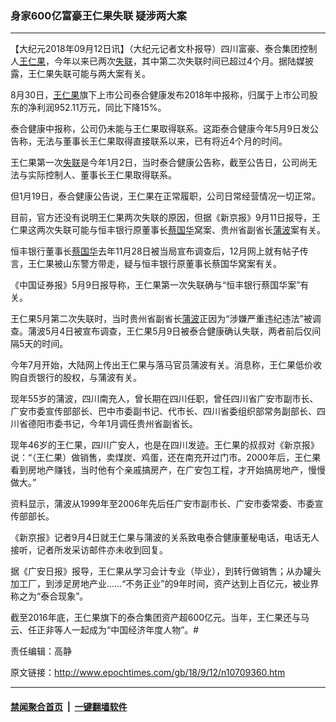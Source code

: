 ### 身家600亿富豪王仁果失联 疑涉两大案
------------------------

<p>【大纪元2018年09月12日讯】（大纪元记者文朴报导）四川富豪、泰合集团控制人<a href="http://www.epochtimes.com/gb/tag/%E7%8E%8B%E4%BB%81%E6%9E%9C.html">王仁果</a>，今年以来已两次<a href="http://www.epochtimes.com/gb/tag/%E5%A4%B1%E8%81%94.html">失联</a>，其中第二次失联时间已超过4个月。据陆媒披露，王仁果失联可能与两大案有关。</p>
<p>8月30日，<a href="http://www.epochtimes.com/gb/tag/%E7%8E%8B%E4%BB%81%E6%9E%9C.html">王仁果</a>旗下上市公司泰合健康发布2018年中报称，归属于上市公司股东的净利润952.11万元，同比下降15%。</p>
<p>泰合健康中报称，公司仍未能与王仁果取得联系。这距泰合健康今年5月9日发公告称，无法与董事长王仁果取得直接联系以来，已有将近4个月的时间。</p>
<p>王仁果第一次<a href="http://www.epochtimes.com/gb/tag/%E5%A4%B1%E8%81%94.html">失联</a>是今年1月2日，当时泰合健康公告称，截至公告日，公司尚无法与实际控制人、董事长王仁果取得联系。</p>
<p>但1月19日，泰合健康公告说，王仁果在正常履职，公司日常经营情况一切正常。</p>
<p>目前，官方还没有说明王仁果两次失联的原因，但据《新京报》9月11日报导，王仁果这两次失联可能与恒丰银行原董事长<a href="http://www.epochtimes.com/gb/tag/%E8%94%A1%E5%9B%BD%E5%8D%8E.html">蔡国华</a>窝案、贵州省副省长<a href="http://www.epochtimes.com/gb/tag/%E8%92%B2%E6%B3%A2.html">蒲波</a>案有关。</p>
<p>恒丰银行董事长<a href="http://www.epochtimes.com/gb/tag/%E8%94%A1%E5%9B%BD%E5%8D%8E.html">蔡国华</a>去年11月28日被当局宣布调查后，12月网上就有帖子传言，王仁果被山东警方带走，疑与恒丰银行原董事长蔡国华窝案有关。</p>
<p>《中国证券报》5月9日报导称，王仁果第一次失联确与“恒丰银行蔡国华案”有关。</p>
<p>王仁果5月第二次失联时，当时贵州省副省长<a href="http://www.epochtimes.com/gb/tag/%E8%92%B2%E6%B3%A2.html">蒲波</a>正因为“涉嫌严重违纪违法”被调查。蒲波5月4日被宣布调查，王仁果5月9日被泰合健康确认失联，两者前后仅间隔5天的时间。</p>
<p>今年7月开始，大陆网上传出王仁果与落马官员蒲波有关。消息称，王仁果低价收购自贡银行的股权，与蒲波有关。</p>
<p>现年55岁的蒲波，四川南充人，曾长期在四川任职，曾任四川省广安市副市长、广安市委宣传部部长、巴中市委副书记、代市长、四川省委组织部常务副部长、四川省德阳市委书记，今年1月调任贵州省副省长。</p>
<p>现年46岁的王仁果，四川广安人，也是在四川发迹。王仁果的叔叔对《新京报》说：“（王仁果）做销售，卖煤炭、鸡蛋，还在南充开过门市。2000年后，王仁果看到房地产赚钱，当时他有个亲戚搞房产，在广安包工程，才开始搞房地产，慢慢做大。”</p>
<p>资料显示，蒲波从1999年至2006年先后任广安市副市长、广安市委常委、市委宣传部部长。</p>
<p>《新京报》记者9月4日就王仁果与蒲波的关系致电泰合健康董秘电话，电话无人接听，记者所发采访邮件亦未收到回复。</p>
<p>据《广安日报》报导，王仁果从学习会计专业（毕业），到转行做销售；从办罐头加工厂，到涉足房地产业……“不务正业”的9年时间，资产达到上百亿元，被业界称之为“泰合现象”。</p>
<p>截至2016年底，王仁果旗下的泰合集团资产超600亿元。当年，王仁果还与马云、任正非等人一起成为“中国经济年度人物”。#</p>
<p>责任编辑：高静</p>

原文链接：http://www.epochtimes.com/gb/18/9/12/n10709360.htm


------------------------
#### [禁闻聚合首页](https://github.com/gfw-breaker/banned-news/blob/master/README.md) &nbsp;|&nbsp;  [一键翻墙软件](https://github.com/gfw-breaker/nogfw/blob/master/README.md)